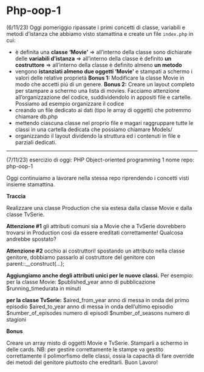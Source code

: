 Php-oop-1
===
(6/11/23)
Oggi pomeriggio ripassate i primi concetti di classe, variabili e metodi d’istanza che abbiamo visto stamattina e create un file `index.php` in cui:
 - è definita una **classe ‘Movie’**
   => all’interno della classe sono dichiarate delle **variabili d’istanza**
   => all’interno della classe è definito **un costruttore**
   => all’interno della classe è definito almeno **un metodo**
- vengono **istanziati almeno due oggetti ‘Movie’** e stampati a schermo i valori delle relative proprietà
**Bonus 1:**
Modificare la classe Movie in modo che accetti piú di un genere.
**Bonus 2:**
Creare un layout completo per stampare a schermo una lista di movies.
Facciamo attenzione all’organizzazione del codice, suddividendolo in appositi file e cartelle. Possiamo ad esempio organizzare il codice
- creando un file dedicato ai dati (tipo le array di oggetti) che potremmo chiamare db.php
- mettendo ciascuna classe nel proprio file e magari raggruppare tutte le classi in una cartella dedicata che possiamo chiamare Models/
- organizzando il layout dividendo la struttura ed i contenuti in file e parziali dedicati.

*****

(7/11/23)
esercizio di oggi: PHP Object-oriented programming 1
nome repo: php-oop-1

Oggi continuiamo a lavorare nella stessa repo riprendendo i concetti visti insieme stamattina.

**Traccia**

Realizzare una classe Production che sia estesa dalla classe Movie e dalla classe TvSerie.

**Attenzione #1**
gli attributi comuni sia a Movie che a TvSerie dovrebbero trovarsi in Production così da essere ereditati correttamente! Qualcosa andrebbe spostato?

**Attenzione #2**
occhio ai costruttori! spostando un attributo nella classe genitore, dobbiamo passarlo al costruttore del genitore con parent::__construct(...);

**Aggiungiamo anche degli attributi unici per le nuove classi.**
Per esempio:
per la classe Movie:
$published_year anno di pubblicazione
$running_timedurata in minuti

**per la classe TvSerie:**
$aired_from_year anno di messa in onda del primo episodio
$aired_to_year anno di messa in onda dell’ultimo episodio
$number_of_episodes numero di episodi
$number_of_seasons numero di stagioni

**Bonus**

Creare un array misto di oggetti Movie e TvSerie. Stamparli a schermo in delle cards.
NB: per gestire correttamente le stampe va gestito correttamente il polimorfismo delle classi, ossia la capacità di fare override dei metodi del genitore piuttosto che ereditarli.
Buon Lavoro!